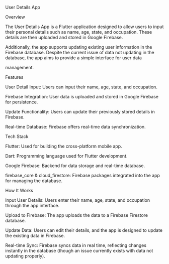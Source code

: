 User Details App

Overview

The User Details App is a Flutter application designed to allow users to input their personal details such as name, age, state, and occupation. These details are then uploaded and stored in Google Firebase. 

Additionally, the app supports updating existing user information in the Firebase database. Despite the current issue of data not updating in the database, the app aims to provide a simple interface for user data 

management.

Features

User Detail Input: Users can input their name, age, state, and occupation.

Firebase Integration: User data is uploaded and stored in Google Firebase for persistence.

Update Functionality: Users can update their previously stored details in Firebase.

Real-time Database: Firebase offers real-time data synchronization.

Tech Stack

Flutter: Used for building the cross-platform mobile app.

Dart: Programming language used for Flutter development.

Google Firebase: Backend for data storage and real-time database.

firebase_core & cloud_firestore: Firebase packages integrated into the app for managing the database.

How It Works

Input User Details: Users enter their name, age, state, and occupation through the app interface.

Upload to Firebase: The app uploads the data to a Firebase Firestore database.

Update Data: Users can edit their details, and the app is designed to update the existing data in Firebase.

Real-time Sync: Firebase syncs data in real time, reflecting changes instantly in the database (though an issue currently exists with data not updating properly).
